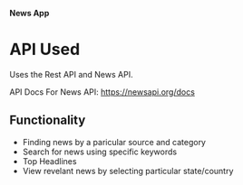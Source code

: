 
**News App**

# API Used

Uses the Rest API and News API.

API Docs For News API: https://newsapi.org/docs

## Functionality

- Finding news by a paricular source and category
- Search for news using specific keywords
- Top Headlines
- View revelant news by selecting particular state/country


